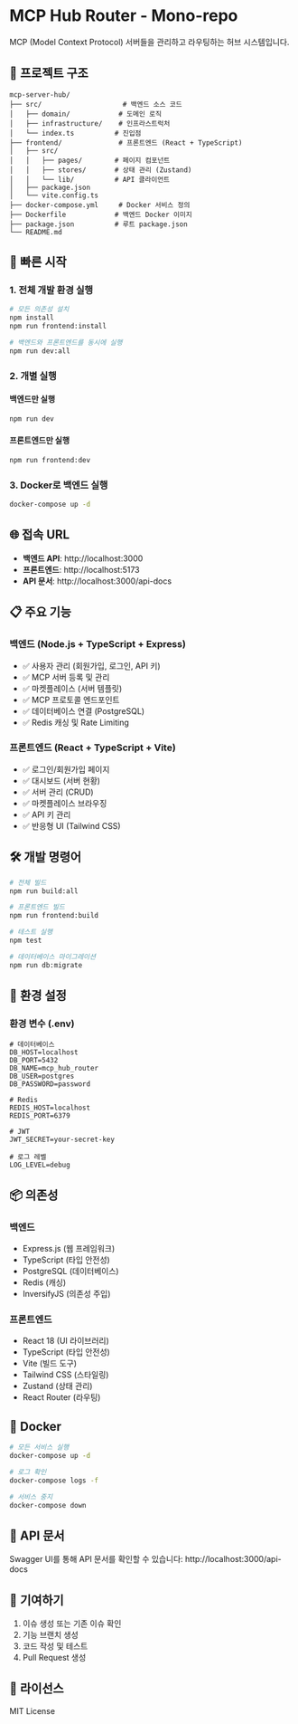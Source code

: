 # MCP Hub Router - Mono-repo

MCP (Model Context Protocol) 서버들을 관리하고 라우팅하는 허브 시스템입니다.

## 📁 프로젝트 구조

```
mcp-server-hub/
├── src/                    # 백엔드 소스 코드
│   ├── domain/            # 도메인 로직
│   ├── infrastructure/    # 인프라스트럭처
│   └── index.ts          # 진입점
├── frontend/              # 프론트엔드 (React + TypeScript)
│   ├── src/
│   │   ├── pages/        # 페이지 컴포넌트
│   │   ├── stores/       # 상태 관리 (Zustand)
│   │   └── lib/          # API 클라이언트
│   ├── package.json
│   └── vite.config.ts
├── docker-compose.yml     # Docker 서비스 정의
├── Dockerfile            # 백엔드 Docker 이미지
├── package.json          # 루트 package.json
└── README.md
```

## 🚀 빠른 시작

### 1. 전체 개발 환경 실행

```bash
# 모든 의존성 설치
npm install
npm run frontend:install

# 백엔드와 프론트엔드를 동시에 실행
npm run dev:all
```

### 2. 개별 실행

#### 백엔드만 실행
```bash
npm run dev
```

#### 프론트엔드만 실행
```bash
npm run frontend:dev
```

### 3. Docker로 백엔드 실행
```bash
docker-compose up -d
```

## 🌐 접속 URL

- **백엔드 API**: http://localhost:3000
- **프론트엔드**: http://localhost:5173
- **API 문서**: http://localhost:3000/api-docs

## 📋 주요 기능

### 백엔드 (Node.js + TypeScript + Express)
- ✅ 사용자 관리 (회원가입, 로그인, API 키)
- ✅ MCP 서버 등록 및 관리
- ✅ 마켓플레이스 (서버 템플릿)
- ✅ MCP 프로토콜 엔드포인트
- ✅ 데이터베이스 연결 (PostgreSQL)
- ✅ Redis 캐싱 및 Rate Limiting

### 프론트엔드 (React + TypeScript + Vite)
- ✅ 로그인/회원가입 페이지
- ✅ 대시보드 (서버 현황)
- ✅ 서버 관리 (CRUD)
- ✅ 마켓플레이스 브라우징
- ✅ API 키 관리
- ✅ 반응형 UI (Tailwind CSS)

## 🛠️ 개발 명령어

```bash
# 전체 빌드
npm run build:all

# 프론트엔드 빌드
npm run frontend:build

# 테스트 실행
npm test

# 데이터베이스 마이그레이션
npm run db:migrate
```

## 🔧 환경 설정

### 환경 변수 (.env)
```env
# 데이터베이스
DB_HOST=localhost
DB_PORT=5432
DB_NAME=mcp_hub_router
DB_USER=postgres
DB_PASSWORD=password

# Redis
REDIS_HOST=localhost
REDIS_PORT=6379

# JWT
JWT_SECRET=your-secret-key

# 로그 레벨
LOG_LEVEL=debug
```

## 📦 의존성

### 백엔드
- Express.js (웹 프레임워크)
- TypeScript (타입 안전성)
- PostgreSQL (데이터베이스)
- Redis (캐싱)
- InversifyJS (의존성 주입)

### 프론트엔드
- React 18 (UI 라이브러리)
- TypeScript (타입 안전성)
- Vite (빌드 도구)
- Tailwind CSS (스타일링)
- Zustand (상태 관리)
- React Router (라우팅)

## 🐳 Docker

```bash
# 모든 서비스 실행
docker-compose up -d

# 로그 확인
docker-compose logs -f

# 서비스 중지
docker-compose down
```

## 📝 API 문서

Swagger UI를 통해 API 문서를 확인할 수 있습니다:
http://localhost:3000/api-docs

## 🤝 기여하기

1. 이슈 생성 또는 기존 이슈 확인
2. 기능 브랜치 생성
3. 코드 작성 및 테스트
4. Pull Request 생성

## 📄 라이선스

MIT License